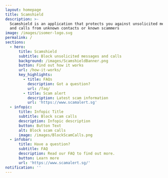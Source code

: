 ```yaml
---
layout: homepage
title: Scamshield
description: >-
  Scamshield is an application that protects you against unsolicited messages
  and calls from unknown contacts or known scammers
image: /images/isomer-logo.svg
permalink: /
sections:
  - hero:
      title: Scamshield
      subtitle: Block unsolicited messages and calls
      background: /images/ScamshieldBanner.png
      button: Find out how it works
      url: /how-it-works/
      key_highlights:
        - title: FAQs
          description: Got a question?
          url: /faq/
        - title: Scam alert
          description: Latest scam information
          url: 'https://www.scamalert.sg'
  - infopic:
      title: Infopic Title
      subtitle: Block scam calls
      description: Infopic description
      button: Button Text
      alt: Block scam calls
      image: /images/BlockScamCalls.png
  - infobar:
      title: Have a question?
      subtitle: FAQ
      description: Read our FAQ to find out more.
      button: Learn more
      url: 'https://www.scamalert.sg/'
notification: ''
---
```

